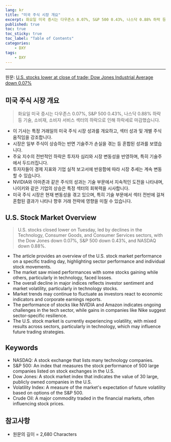 ```yaml
---
lang: kr
title: "미국 주식 시장 개요"
excerpt: 화요일 미국 증시는 다우존스 0.07%, S&P 500 0.43%, 나스닥 0.88% 하락 등 기술, 소비재, 소비자 서비스 섹터의 하락으로 인해 하락세로 마감했습니다.
published: true
toc: true
toc_sticky: true
toc_label: "Table of Contents"
categories:
    - DXY
tags:
    - DXY
---
```


---

  원문: [U.S. stocks lower at close of trade; Dow Jones Industrial Average down 0.07%](https://www.investing.com/news/stock-market-news/us-stocks-lower-at-close-of-trade-dow-jones-industrial-average-down-007-3793024)

## 미국 주식 시장 개요

> 화요일 미국 증시는 다우존스 0.07%, S&P 500 0.43%, 나스닥 0.88% 하락 등 기술, 소비재, 소비자 서비스 섹터의 하락으로 인해 하락세로 마감했습니다.


- 이 기사는 특정 거래일의 미국 주식 시장 성과를 개요하고, 섹터 성과 및 개별 주식 움직임을 강조합니다.
- 시장은 일부 주식이 상승하는 반면 기술주가 손실을 겪는 등 혼합된 성과를 보였습니다.
- 주요 지수의 전반적인 하락은 투자자 심리와 시장 변동성을 반영하며, 특히 기술주에서 두드러집니다.
- 투자자들이 경제 지표와 기업 실적 보고서에 반응함에 따라 시장 추세는 계속 변동할 수 있습니다.
- NVIDIA와 아마존과 같은 주식의 성과는 기술 부문에서 지속적인 도전을 나타내며, 나이키와 같은 기업의 상승은 특정 섹터의 회복력을 시사합니다.
- 미국 주식 시장은 현재 변동성을 겪고 있으며, 특히 기술 부문에서 섹터 전반에 걸쳐 혼합된 결과가 나타나 향후 거래 전략에 영향을 미칠 수 있습니다.

## U.S. Stock Market Overview

> U.S. stocks closed lower on Tuesday, led by declines in the Technology, Consumer Goods, and Consumer Services sectors, with the Dow Jones down 0.07%, S&P 500 down 0.43%, and NASDAQ down 0.88%.


- The article provides an overview of the U.S. stock market performance on a specific trading day, highlighting sector performance and individual stock movements.
- The market saw mixed performances with some stocks gaining while others, particularly in technology, faced losses.
- The overall decline in major indices reflects investor sentiment and market volatility, particularly in technology stocks.
- Market trends may continue to fluctuate as investors react to economic indicators and corporate earnings reports.
- The performance of stocks like NVIDIA and Amazon indicates ongoing challenges in the tech sector, while gains in companies like Nike suggest sector-specific resilience.
- The U.S. stock market is currently experiencing volatility, with mixed results across sectors, particularly in technology, which may influence future trading strategies.

## Keywords

- NASDAQ: A stock exchange that lists many technology companies.
- S&P 500: An index that measures the stock performance of 500 large companies listed on stock exchanges in the U.S.
- Dow Jones: A stock market index that indicates the value of 30 large, publicly owned companies in the U.S.
- Volatility Index: A measure of the market's expectation of future volatility based on options of the S&P 500.
- Crude Oil: A major commodity traded in the financial markets, often influencing stock prices.

## 참고사항

- 원문의 길이 = 2,680 Characters

